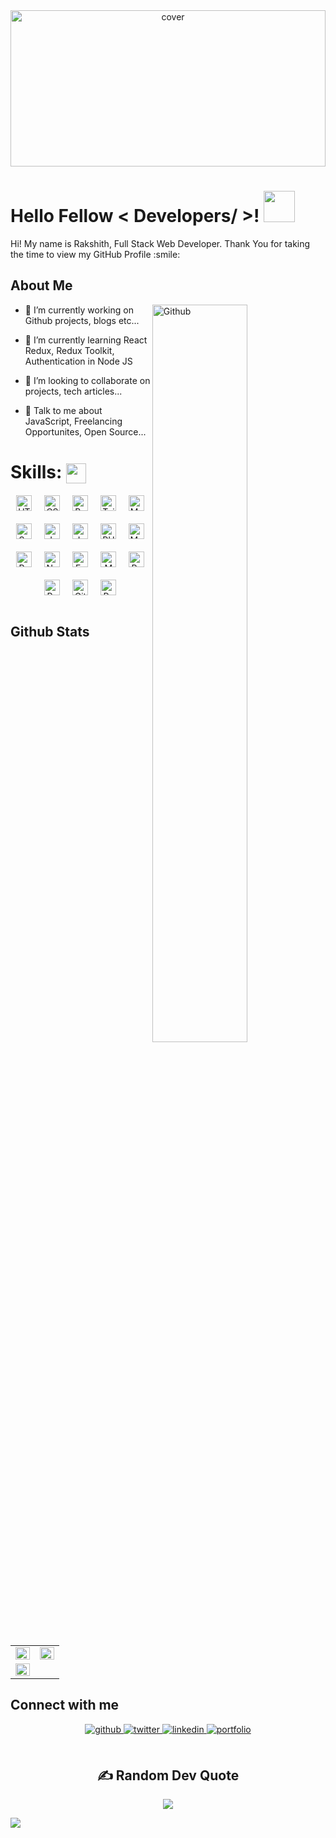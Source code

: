 <div align="center">
<img width="100%" height = "250px" src="https://cdn.pfps.gg/banners/9147-dark-n-purple-sky-banner.gif" alt="cover" />
</div>

<h1> Hello Fellow < Developers/ >! <img src = "https://raw.githubusercontent.com/rahulbanerjee26/githubProfileReadmeGenerator/main/gifs/wave.gif" width = 50px height='50px'> </h1>
<div size='20px'> Hi! My name is Rakshith, Full Stack Web Developer.
 Thank You for taking the time to view my GitHub Profile :smile: 
</div>

<h2 style="display: flex; align-items: center;">
  About Me 
<!--   <img src="https://raw.githubusercontent.com/rahulbanerjee26/githubProfileReadmeGenerator/main/gifs/eatSleepCodeRepeat.gif" width="100px" style="margin-left: 10px;"> -->
</h2>

<img width="55%" align="right" alt="Github" src="https://raw.githubusercontent.com/rahulbanerjee26/githubProfileReadmeGenerator/47a1a7b035154ce002fffc42e803b6ca8acbc4f3/gifs/git-header.svg" />


- 🔭 I’m currently working on Github projects, blogs etc...

- 🌱 I’m currently learning React Redux, Redux Toolkit, Authentication in Node JS 

- 👯 I’m looking to collaborate on projects, tech articles... 

- 💬 Talk to me about JavaScript, Freelancing Opportunites, Open Source... 

# Skills: <img src = "https://raw.githubusercontent.com/rahulbanerjee26/githubProfileReadmeGenerator/main/gifs/code.gif" width = 32px height=32px style="vertical-align: middle;">

<div align="center" style="display: flex; flex-wrap: wrap; justify-content: center; gap: 20px;">
  <a href="https://developer.mozilla.org/en-US/docs/Web/HTML" target="_blank"><img src="https://imgs.search.brave.com/np9Suzrp_3kNkWQhHCshEnLZq-1foqWL_DUMi9XXyWE/rs:fit:860:0:0/g:ce/aHR0cHM6Ly91cGxv/YWQud2lraW1lZGlh/Lm9yZy93aWtpcGVk/aWEvY29tbW9ucy8z/LzM4L0hUTUw1X0Jh/ZGdlLnN2Zw.svg" alt="HTML5" height="25" width="25" /></a>  
  <a href="https://developer.mozilla.org/en-US/docs/Web/CSS" target="_blank"><img src="https://upload.wikimedia.org/wikipedia/commons/thumb/6/62/CSS3_logo.svg/640px-CSS3_logo.svg.png" alt="CSS3" height="25" width="25" /></a>  
  <a href="https://getbootstrap.com/docs/5.3/getting-started/introduction/" target="_blank"><img src="https://upload.wikimedia.org/wikipedia/commons/thumb/b/b2/Bootstrap_logo.svg/640px-Bootstrap_logo.svg.png" alt="Bootstrap" height="25" /></a>  
  <a href="https://tailwindcss.com" target="_blank"><img src="https://upload.wikimedia.org/wikipedia/commons/d/d5/Tailwind_CSS_Logo.svg" alt="Tailwind CSS" height="25" width="25" /></a>   
  <a href="https://mui.com/material-ui/getting-started/" target="_blank"><img src="https://imgs.search.brave.com/1YycRJo2u2heNheMHUyxushNRXp6EGgaJHMqaLjIMwQ/rs:fit:860:0:0/g:ce/aHR0cHM6Ly92My5t/dWkuY29tL3N0YXRp/Yy9pbWFnZXMvbWF0/ZXJpYWwtdWktbG9n/by5zdmc.svg" alt="Material UI" height="25" width="25" /></a>  
  <a href="https://sass-lang.com/" target="_blank"><img src="https://profilinator.rishav.dev/skills-assets/sass-original.svg" alt="Sass" height="25" width="25" /></a> 
  <a href="https://www.javascript.com/" target="_blank"><img src="https://profilinator.rishav.dev/skills-assets/javascript-original.svg" alt="JavaScript" height="25" width="25" /></a> 
  <a href="https://jquery.com/" target="_blank"><img src="https://imgs.search.brave.com/GpEcIXLWjRMVMB3SkN9IB7RVZ-3H2TgN3jFE8zQ6YRg/rs:fit:860:0:0/g:ce/aHR0cHM6Ly9zdGF0/aWMtMDAuaWNvbmR1/Y2suY29tL2Fzc2V0/cy4wMC9qcXVlcnkt/cGxhaW4td29yZG1h/cmstaWNvbi0yNDF4/MjU2LXJ5c3E2bDEz/LnBuZw" alt="Jquery" height="25" width="25" /></a> 
  <a href="https://www.php.net/" target="_blank"><img src="https://profilinator.rishav.dev/skills-assets/php-original.svg" alt="PHP" height="25" width="25" /></a>  
  <a href="https://www.mysql.com/" target="_blank"><img src="https://profilinator.rishav.dev/skills-assets/mysql-original-wordmark.svg" alt="MySQL" height="25" width="25" /></a>  
  <a href="https://reactjs.org/" target="_blank"><img src="https://profilinator.rishav.dev/skills-assets/react-original-wordmark.svg" alt="React" height="25" width="25" /></a>  
  <a href="https://nodejs.com/" target="_blank"><img src="https://imgs.search.brave.com/YCrguU05HM-b6HNYo5pnX0ZZJJQM0lZcHb7u0qI9NPE/rs:fit:860:0:0/g:ce/aHR0cHM6Ly9jZG4u/d29ybGR2ZWN0b3Js/b2dvLmNvbS9sb2dv/cy9ub2RlanMtMS5z/dmc.svg" alt="Node.js" height="25" width="25" /></a>  
  <a href="https://expressjs.com/" target="_blank"><img src="https://expressjs.com/images/favicon.png" alt="Express.js" height="25" width="25" /></a>  
  <a href="https://www.mongodb.com/" target="_blank"><img src="https://profilinator.rishav.dev/skills-assets/mongodb-original-wordmark.svg" alt="MongoDB" height="25" width="25" /></a>  
  <a href="https://reactrouter.com/en/main" target="_blank"><img src="https://www.svgrepo.com/show/354262/react-router.svg" alt="React Router" height="25" /></a>   
  <a href="https://redux.js.org/" target="_blank"><img src="https://cdn.worldvectorlogo.com/logos/redux.svg" alt="Redux" height="25" width="25" /></a>   
  <a href="https://github.com/" target="_blank"><img src="https://profilinator.rishav.dev/skills-assets/git-scm-icon.svg" alt="Git" height="25" width="25" /></a>   
  <a href="https://www.python.org/" target="_blank"><img src="https://profilinator.rishav.dev/skills-assets/python-original.svg" alt="Python" height="25" width="25"/></a>
</div>  

<br/>  

## Github Stats  
<table><tr><td valign="center" width="50%">

<img src="https://github-readme-stats.vercel.app/api?username=rakshithn050&show_icons=true&count_private=true&hide_border=true" align="left" style="width: 100%" />

</td><td valign="top" width="50%">

<img src="https://github-readme-stats.vercel.app/api/top-langs/?username=rakshithn050&hide_border=true&layout=compact" align="left" style="width: 100%" />

</td></tr>
</td><td valign="top" width="50%">

<img src="https://github-readme-streak-stats.herokuapp.com/?user=rakshithn050&hide_border=true" align="left" style="width: 100%" />

</td></tr>
</table>  


## Connect with me  
<div align="center">
<a href="https://github.com/rakshithn050" target="_blank">
<img src=https://img.shields.io/badge/github-%2324292e.svg?&style=for-the-badge&logo=github&logoColor=white alt=github style="margin-bottom: 5px;" />
</a>
<a href="https://x.com/RAKSHIT46275711" target="_blank">
<img src="https://img.shields.io/twitter/follow/RAKSHIT46275711?style=for-the-badge&logo=x&logoColor=white&logoSize=auto&label=TWITTER&labelColor=gray&color=gray" alt=twitter style="margin-bottom: 5px;" />
</a>

<a href="https://www.linkedin.com/in/rakshith~n/" target="_blank">
<img src="https://img.shields.io/badge/linkedin-%231E77B5.svg?&style=for-the-badge&logo=linkedin&logoColor=white" alt=linkedin style="margin-bottom: 5px;" />
</a>
<a href="https://rakshithn050.github.io/portfolio/" target="_blank">
<img src="https://img.shields.io/badge/portfolio-blue?style=for-the-badge&logo=githubpages&logoColor=white&logoSize=auto&link=https%3A%2F%2Frakshithn050.github.io%2Fportfolio%2F" alt=portfolio style="margin-bottom: 5px;" />
</a>
</div>  
  

<br/>  

<div align="center">
  <h2>✍ Random Dev Quote</h2>
  
  ![](https://quotes-github-readme.vercel.app/api?type=horizontal&theme=radical)
  <br/>
</div>
  
  [![](https://visitcount.itsvg.in/api?id=rakshithn050&icon=0&color=1)](https://visitcount.itsvg.in)

